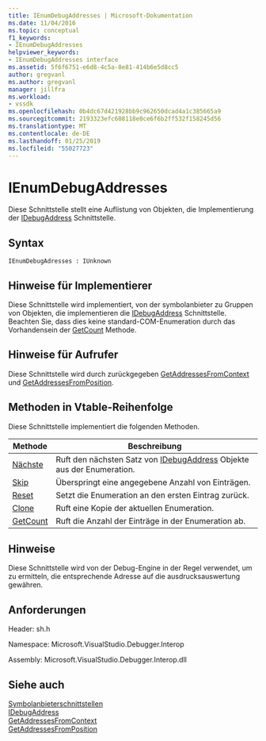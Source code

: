 ```yaml
---
title: IEnumDebugAddresses | Microsoft-Dokumentation
ms.date: 11/04/2016
ms.topic: conceptual
f1_keywords:
- IEnumDebugAddresses
helpviewer_keywords:
- IEnumDebugAddresses interface
ms.assetid: 5f6f6751-e6d8-4c5a-8e81-414b6e5d8cc5
author: gregvanl
ms.author: gregvanl
manager: jillfra
ms.workload:
- vssdk
ms.openlocfilehash: 0b4dc67d421928bb9c962650dcad4a1c385665a9
ms.sourcegitcommit: 2193323efc608118e0ce6f6b2ff532f158245d56
ms.translationtype: MT
ms.contentlocale: de-DE
ms.lasthandoff: 01/25/2019
ms.locfileid: "55027723"
---
```

# <a name="ienumdebugaddresses"></a>IEnumDebugAddresses
Diese Schnittstelle stellt eine Auflistung von Objekten, die Implementierung der [IDebugAddress](../../../extensibility/debugger/reference/idebugaddress.md) Schnittstelle.  
  
## <a name="syntax"></a>Syntax  
  
```  
IEnumDebugAdresses : IUnknown  
```  
  
## <a name="notes-for-implementers"></a>Hinweise für Implementierer  
 Diese Schnittstelle wird implementiert, von der symbolanbieter zu Gruppen von Objekten, die implementieren die [IDebugAddress](../../../extensibility/debugger/reference/idebugaddress.md) Schnittstelle. Beachten Sie, dass dies keine standard-COM-Enumeration durch das Vorhandensein der [GetCount](../../../extensibility/debugger/reference/ienumdebugaddresses-getcount.md) Methode.  
  
## <a name="notes-for-callers"></a>Hinweise für Aufrufer  
 Diese Schnittstelle wird durch zurückgegeben [GetAddressesFromContext](../../../extensibility/debugger/reference/idebugsymbolprovider-getaddressesfromcontext.md) und [GetAddressesFromPosition](../../../extensibility/debugger/reference/idebugsymbolprovider-getaddressesfromposition.md).  
  
## <a name="methods-in-vtable-order"></a>Methoden in Vtable-Reihenfolge  
 Diese Schnittstelle implementiert die folgenden Methoden.  
  
|Methode|Beschreibung|  
|------------|-----------------|  
|[Nächste](../../../extensibility/debugger/reference/ienumdebugaddresses-next.md)|Ruft den nächsten Satz von [IDebugAddress](../../../extensibility/debugger/reference/idebugaddress.md) Objekte aus der Enumeration.|  
|[Skip](../../../extensibility/debugger/reference/ienumdebugaddresses-skip.md)|Überspringt eine angegebene Anzahl von Einträgen.|  
|[Reset](../../../extensibility/debugger/reference/ienumdebugaddresses-reset.md)|Setzt die Enumeration an den ersten Eintrag zurück.|  
|[Clone](../../../extensibility/debugger/reference/ienumdebugaddresses-clone.md)|Ruft eine Kopie der aktuellen Enumeration.|  
|[GetCount](../../../extensibility/debugger/reference/ienumdebugaddresses-getcount.md)|Ruft die Anzahl der Einträge in der Enumeration ab.|  
  
## <a name="remarks"></a>Hinweise  
 Diese Schnittstelle wird von der Debug-Engine in der Regel verwendet, um zu ermitteln, die entsprechende Adresse auf die ausdrucksauswertung gewähren.  
  
## <a name="requirements"></a>Anforderungen  
 Header: sh.h  
  
 Namespace: Microsoft.VisualStudio.Debugger.Interop  
  
 Assembly: Microsoft.VisualStudio.Debugger.Interop.dll  
  
## <a name="see-also"></a>Siehe auch  
 [Symbolanbieterschnittstellen](../../../extensibility/debugger/reference/symbol-provider-interfaces.md)   
 [IDebugAddress](../../../extensibility/debugger/reference/idebugaddress.md)   
 [GetAddressesFromContext](../../../extensibility/debugger/reference/idebugsymbolprovider-getaddressesfromcontext.md)   
 [GetAddressesFromPosition](../../../extensibility/debugger/reference/idebugsymbolprovider-getaddressesfromposition.md)